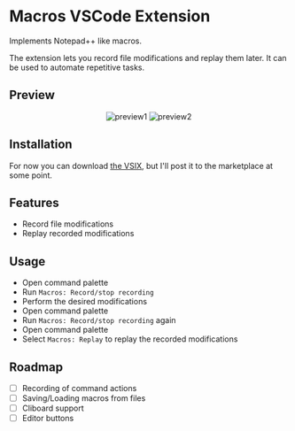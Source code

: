# Macros VSCode Extension
Implements Notepad++ like macros.

The extension lets you record file modifications and replay them later. It can be used to automate repetitive tasks.

## Preview
<div align="center">

![preview1](https://github.com/C10udburst/macros-vscode/assets/18114966/e463afa0-e6c1-4b28-938d-5a34547dba8b)
![preview2](https://github.com/C10udburst/macros-vscode/assets/18114966/3c7174a0-d5be-4ac3-9cf5-d07da644cb42)

</div>

## Installation
For now you can download [the VSIX](https://nightly.link/C10udburst/macros-vscode/workflows/artifact/master/artifact.zip), but I'll post it to the marketplace at some point.

## Features
- Record file modifications
- Replay recorded modifications

## Usage
- Open command palette
- Run `Macros: Record/stop recording`
- Perform the desired modifications
- Open command palette
- Run `Macros: Record/stop recording` again
- Open command palette
- Select `Macros: Replay` to replay the recorded modifications

## Roadmap
- [ ] Recording of command actions
- [ ] Saving/Loading macros from files
- [ ] Cliboard support
- [ ] Editor buttons
